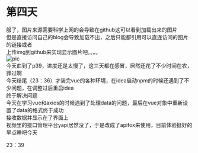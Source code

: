 # 第四天
服了，图片来源需要科学上网的会导致在github这可以看到加载出来的图片  
但是直接访问自己的blog会导致加载不出，之后只能都引用可以直连访问的图片的链接或者  
上传img到github来实现显示图片吧。。。。  
![pic](https://r2.touchgal.net/2024/03/53f19b587b20240307022425.jpg)  
今天血到了p39，进度还是太慢了，这三天都在感冒，居然还花了不少时间在农，罪过啊  
今天结尾（23：36）才装完vue的各种环境，在idea启动npm的时候还遇到了不少问题，在调整过后重启idea  
终于解决问题  
今天在学习vue和axios的时候遇到了处理data的问题，最后在vue对象中重新设置了data的格式终于成功  
接收数据并显示在了界面上  
视频里的接口管理平台yapi居然没了，于是改成了apifox来使用，目前体验挺好的  
早点睡吧今天  

23：39  

